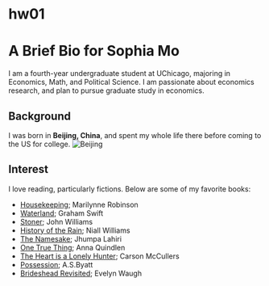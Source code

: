 # hw01
# A Brief Bio for Sophia Mo
I am a fourth-year undergraduate student at UChicago, majoring in Economics, Math, and Political Science. I am passionate about economics research, and plan to pursue graduate study in economics.

## Background
I was born in **Beijing, China**, and spent my whole life there before coming to the US for college.
![Beijing](https://github.com/SophiaMo/hw01/blob/master/Image.png)

## Interest
I love reading, particularly fictions. Below are some of my favorite books:
* [Housekeeping](https://www.goodreads.com/book/show/11741.Housekeeping); Marilynne Robinson
* [Waterland](https://www.goodreads.com/book/show/148639.Waterland); Graham Swift
* [Stoner](https://www.goodreads.com/book/show/166997.Stoner); John Williams
* [History of the Rain](https://www.goodreads.com/book/show/19314428-history-of-the-rain); Niall Williams
* [The Namesake](https://www.goodreads.com/book/show/33917.The_Namesake); Jhumpa Lahiri
* [One True Thing](https://www.goodreads.com/book/show/176839.One_True_Thing); Anna Quindlen
* [The Heart is a Lonely Hunter](https://www.goodreads.com/book/show/37380.The_Heart_Is_a_Lonely_Hunter); Carson McCullers
* [Possession](https://www.goodreads.com/book/show/41219.Possession); A.S.Byatt
* [Brideshead Revisited](https://www.goodreads.com/book/show/30933.Brideshead_Revisited); Evelyn Waugh
